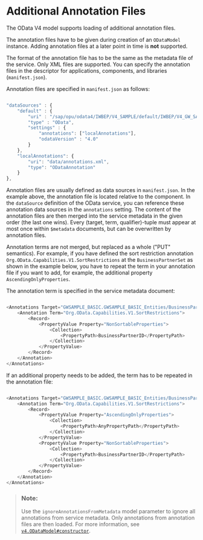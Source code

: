 <!-- loiofd715d97ebf842739697c9a0f276f0c0 -->

# Additional Annotation Files

The OData V4 model supports loading of additional annotation files.

The annotation files have to be given during creation of an `ODataModel` instance. Adding annotation files at a later point in time is **not** supported.

The format of the annotation file has to be the same as the metadata file of the service. Only XML files are supported. You can specify the annotation files in the descriptor for applications, components, and libraries \(`manifest.json`\).

Annotation files are specified in `manifest.json` as follows:

```js

"dataSources" : {
    "default" : {
        "uri" : "/sap/opu/odata4/IWBEP/V4_SAMPLE/default/IWBEP/V4_GW_SAMPLE_BASIC/0001/",
        "type" : "OData",
        "settings" : {
            "annotations": ["localAnnotations"],
            "odataVersion" : "4.0"
        }
    },
    "localAnnotations": {
        "uri": "data/annotations.xml",
        "type": "ODataAnnotation"
    }
},
```

Annotation files are usually defined as data sources in `manifest.json`. In the example above, the annotation file is located relative to the component. In the `dataSource` definition of the OData service, you can reference these annotation data sources in the `annotations` setting. The content of the annotation files are then merged into the service metadata in the given order \(the last one wins\). Every \(target, term, qualifier\)-tuple must appear at most once within `$metadata` documents, but can be overwritten by annotation files.

Annotation terms are not merged, but replaced as a whole \("PUT" semantics\). For example, if you have defined the sort restriction annotation `Org.OData.Capabilities.V1.SortRestrictions` at the `BusinessPartnerSet` as shown in the example below, you have to repeat the term in your annotation file if you want to add, for example, the additional property `AscendingOnlyProperties`.

The annotation term is specified in the service metadata document:

```js

<Annotations Target="GWSAMPLE_BASIC.GWSAMPLE_BASIC_Entities/BusinessPartnerSet">
    <Annotation Term="Org.OData.Capabilities.V1.SortRestrictions">
        <Record>
            <PropertyValue Property="NonSortableProperties">
                <Collection>
                    <PropertyPath>BusinessPartnerID</PropertyPath>
                </Collection>
            </PropertyValue>
        </Record>
    </Annotation>
</Annotations>
```

If an additional property needs to be added, the term has to be repeated in the annotation file:

```js

<Annotations Target="GWSAMPLE_BASIC.GWSAMPLE_BASIC_Entities/BusinessPartnerSet">
    <Annotation Term="Org.OData.Capabilities.V1.SortRestrictions">
        <Record>
            <PropertyValue Property="AscendingOnlyProperties">
                <Collection>
                    <PropertyPath>AnyPropertyPath</PropertyPath>
                </Collection>
            </PropertyValue>
            <PropertyValue Property="NonSortableProperties">
                <Collection>
                    <PropertyPath>BusinessPartnerID</PropertyPath>
                </Collection>
            </PropertyValue>
        </Record>
    </Annotation>
</Annotations>
```

> ### Note:  
> Use the `ignoreAnnotationsFromMetadata` model parameter to ignore all annotations from service metadata. Only annotations from annotation files are then loaded. For more information, see [`v4.ODataModel#constructor`](https://ui5.sap.com/#/api/sap.ui.model.odata.v4.ODataModel/constructor).

